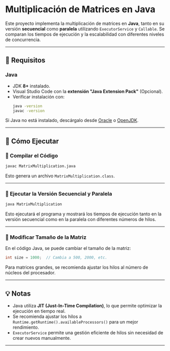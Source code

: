 # Multiplicación de Matrices en Java

Este proyecto implementa la multiplicación de matrices en **Java**, tanto en su versión **secuencial** como **paralela** utilizando `ExecutorService` y `Callable`. Se comparan los tiempos de ejecución y la escalabilidad con diferentes niveles de concurrencia.

---

## **📌 Requisitos**
### **Java**
- JDK **8+** instalado.
- Visual Studio Code con la **extensión "Java Extension Pack"** (Opcional).
- Verificar instalación con:
  ```sh
  java -version
  javac -version
  ```

Si Java no está instalado, descárgalo desde [Oracle](https://www.oracle.com/java/technologies/javase-downloads.html) o [OpenJDK](https://jdk.java.net/).

---

## **🚀 Cómo Ejecutar**

### **🔹 Compilar el Código**
```sh
javac MatrixMultiplication.java
```

Esto genera un archivo `MatrixMultiplication.class`.

---

### **🔹 Ejecutar la Versión Secuencial y Paralela**
```sh
java MatrixMultiplication
```

Esto ejecutará el programa y mostrará los tiempos de ejecución tanto en la versión secuencial como en la paralela con diferentes números de hilos.

---

### **🔹 Modificar Tamaño de la Matriz**
En el código Java, se puede cambiar el tamaño de la matriz:
```java
int size = 1000;  // Cambia a 500, 2000, etc.
```

Para matrices grandes, se recomienda ajustar los hilos al número de núcleos del procesador.

---
## **💡 Notas**
- Java utiliza **JIT (Just-In-Time Compilation)**, lo que permite optimizar la ejecución en tiempo real.
- Se recomienda ajustar los hilos a `Runtime.getRuntime().availableProcessors()` para un mejor rendimiento.
- `ExecutorService` permite una gestión eficiente de hilos sin necesidad de crear nuevos manualmente.

---

